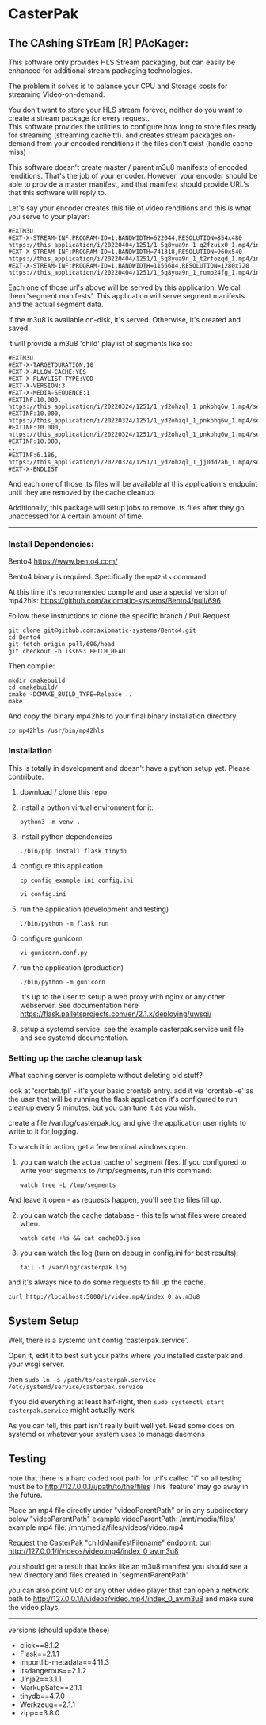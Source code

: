 # CasterPak

## The CAshing STrEam [R] PAcKager:


This software only provides HLS Stream packaging, but can easily be enhanced for additional stream packaging technologies.

The problem it solves is to balance your CPU and Storage costs for streaming Video-on-demand.

You don't want to store your HLS stream forever, neither do you want to create a stream package for every request.  
This software provides the utilities to configure how long to store files ready for streaming (streaming cache ttl).
and creates stream packages on-demand from your encoded renditions if the files don't exist (handle cache miss)

This software doesn't create master / parent m3u8 manifests of encoded renditions.  That's the job of your encoder.
However, your encoder should be able to provide a master manifest, and that manifest should provide URL's that this
software will reply to.

Let's say your encoder creates this file of video renditions and this is what you serve to your player:

    #EXTM3U
    #EXT-X-STREAM-INF:PROGRAM-ID=1,BANDWIDTH=622044,RESOLUTION=854x480
    https://this_application/i/20220404/1251/1_5q8yua9n_1_q2fzuix0_1.mp4/index_0_av.m3u8
    #EXT-X-STREAM-INF:PROGRAM-ID=1,BANDWIDTH=741318,RESOLUTION=960x540
    https://this_application/i/20220404/1251/1_5q8yua9n_1_t2rfozqd_1.mp4/index_0_av.m3u8
    #EXT-X-STREAM-INF:PROGRAM-ID=1,BANDWIDTH=1156684,RESOLUTION=1280x720
    https://this_application/i/20220404/1251/1_5q8yua9n_1_rumb24fg_1.mp4/index_0_av.m3u8

Each one of those url's above will be served by this application.  We call them 'segment manifests'.
This application will serve segment manifests and the actual segment data.

If the m3u8 is available on-disk, it's served.  Otherwise, it's created and saved

it will provide a m3u8 'child' playlist of segments like so:

    #EXTM3U
    #EXT-X-TARGETDURATION:10
    #EXT-X-ALLOW-CACHE:YES
    #EXT-X-PLAYLIST-TYPE:VOD
    #EXT-X-VERSION:3
    #EXT-X-MEDIA-SEQUENCE:1
    #EXTINF:10.000,
    https://this_application/i/20220324/1251/1_yd2ohzql_1_pnkbhq6w_1.mp4/segment1_0_av.ts
    #EXTINF:10.000,
    https://this_application/i/20220324/1251/1_yd2ohzql_1_pnkbhq6w_1.mp4/segment2_0_av.ts
    #EXTINF:10.000,
    https://this_application/i/20220324/1251/1_yd2ohzql_1_pnkbhq6w_1.mp4/segment3_0_av.ts
    #EXTINF:10.000,
    ...
    #EXTINF:6.186,
    https://this_application/i/20220324/1251/1_yd2ohzql_1_jj0dd2ah_1.mp4/segment19_0_av.ts
    #EXT-X-ENDLIST

And each one of those .ts files will be available at this application's endpoint until they are removed by the cache cleanup.

Additionally, this package will setup jobs to remove .ts files after they go unaccessed for
A certain amount of time.

----

### Install Dependencies:

 Bento4 https://www.bento4.com/

 Bento4 binary is required.  Specifically the `mp42hls` command.
 
 At this time it's recommended compile and use a special version of mp42hls: https://github.com/axiomatic-systems/Bento4/pull/696
 
 Follow these instructions to clone the specific branch / Pull Request
   
    git clone git@github.com:axiomatic-systems/Bento4.git
    cd Bento4
    git fetch origin pull/696/head
    git checkout -b iss693 FETCH_HEAD
   
 Then compile:
   
    mkdir cmakebuild
    cd cmakebuild/
    cmake -DCMAKE_BUILD_TYPE=Release ..
    make
   
 And copy the binary mp42hls to your final binary installation directory
 
    cp mp42hls /usr/bin/mp42hls  
    
    
### Installation

This is totally in development and doesn't have a python setup yet.  Please contribute.

1. download / clone this repo

2. install a python virtual environment for it:

   `python3 -m venv .`


3. install python dependencies

   `./bin/pip install flask tinydb`


4. configure this application
   
   `cp config_example.ini config.ini`

   `vi config.ini`
   

5. run the application (development and testing)

   `./bin/python -m flask run`


6. configure gunicorn

   `vi gunicorn.conf.py`


7. run the application (production)

   `./bin/python -m gunicorn `

   It's up to the user to setup a web proxy with nginx or any other webserver.  See documentation here https://flask.palletsprojects.com/en/2.1.x/deploying/uwsgi/



8. setup a systemd service. see the example casterpak.service unit file and see systemd documentation.



### Setting up the cache cleanup task

What caching server is complete without deleting old stuff?

look at 'crontab.tpl' - it's your basic crontab entry.  add it via 'crontab -e' as the user that will be running the flask application
it's configured to run cleanup every 5 minutes, but you can tune it as you wish.

create a file /var/log/casterpak.log and give the application user rights to write to it for logging.

To watch it in action, get a few terminal windows open.

1. you can watch the actual cache of segment files.  If you configured to write your segments to /tmp/segments, run this command:

     `watch tree -L /tmp/segments`

And leave it open - as requests happen, you'll see the files fill up.

2. you can watch the cache database - this tells what files were created when.

    `watch date +%s && cat cacheDB.json`

3. you can watch the log (turn on debug in config.ini for best results):

    `tail -f /var/log/casterpak.log`

and it's always nice to do some requests to fill up the cache.

    curl http://localhost:5000/i/video.mp4/index_0_av.m3u8


## System Setup

Well, there is a systemd unit config 'casterpak.service'.

Open it, edit it to best suit your paths where you installed casterpak and your wsgi server.

then `sudo ln -s /path/to/casterpak.service /etc/systemd/service/casterpak.service`

if you did everything at least half-right, then `sudo systemctl start casterpak.service` might actually work

As you can tell, this part isn't really built well yet.   Read some docs on systemd or whatever your system uses to manage daemons 

## Testing

note that there is a hard coded root path for url's called "i" so all testing must be to http://127.0.0.1/i/path/to/the/files
This 'feature' may go away in the future.

Place an mp4 file directly under "videoParentPath" or in any subdirectory below "videoParentPath"
  example videoParentPath: /mnt/media/files/
  example mp4 file: /mnt/media/files/videos/video.mp4

Request the CasterPak "childManifestFilename" endpoint:
  curl http://127.0.0.1/i/videos/video.mp4/index_0_av.m3u8

you should get a result that looks like an m3u8 manifest
you should see a new directory and files created in  'segmentParentPath'

you can also point VLC or any other video player that can open a network path to http://127.0.0.1/i/videos/video.mp4/index_0_av.m3u8 and make sure the video plays.

----
versions (should update these)
- click==8.1.2
- Flask==2.1.1
- importlib-metadata==4.11.3
- itsdangerous==2.1.2
- Jinja2==3.1.1
- MarkupSafe==2.1.1
- tinydb==4.7.0
- Werkzeug==2.1.1
- zipp==3.8.0
